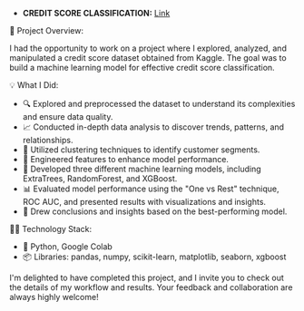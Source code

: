 * **CREDIT SCORE CLASSIFICATION:** [Link](https://colab.research.google.com/drive/1gLxIBIuKBgRKljh4ZAZN3RLr4PZ_K4Fi?usp=sharing)

📂 Project Overview:

I had the opportunity to work on a project where I explored, analyzed, and manipulated a credit score dataset obtained from Kaggle. The goal was to build a machine learning model for effective credit score classification.

💡 What I Did:


* 🔍 Explored and preprocessed the dataset to understand its complexities and ensure data quality.
* 📈 Conducted in-depth data analysis to discover trends, patterns, and relationships.
* 🧮 Utilized clustering techniques to identify customer segments.
* 🧰 Engineered features to enhance model performance.
* 🤖 Developed three different machine learning models, including ExtraTrees, RandomForest, and XGBoost.
* 📊 Evaluated model performance using the "One vs Rest" technique, ROC AUC, and presented results with visualizations and insights.
* 📝 Drew conclusions and insights based on the best-performing model.

👩‍💻 Technology Stack:
* 🐍 Python, Google Colab
* 📦 Libraries: pandas, numpy, scikit-learn, matplotlib, seaborn, xgboost

I'm delighted to have completed this project, and I invite you to check out the details of my workflow and results. Your feedback and collaboration are always highly welcome!
